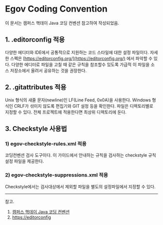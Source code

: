 # Egov Coding Convention

이 문서는 캠퍼스 핵데이 Java 코딩 컨벤션 참고하여 작성되었음.

## 1. .editorconfig 적용
다양한 에디터와 IDE에서 공통적으로 지원하는 코드 스타일에 대한 설정 파일이다. 
자세한 스펙은 [https://editorconfig.org/](https://editorconfig.org/) 에서 파악할 수 있다. 
다양한 에디터로 파일을 고칠 때 같은 규칙을 참조할수 있도록 가급적 이 파일을 소스 저장소에서 올려서 공유하는 것을 권장한다.


## 2. .gitattributes 적용
Unix 형식의 새줄 문자(newline)인 LF(Line Feed, 0x0A)을 사용한다. 
Windows 형식인 CRLF가 섞이지 않도록 편집기와 GIT 설정 등을 확인한다.
파일은 디렉토리별로 지정할 수 있다. 전체 프로젝트에 적용한다면 최상위 디렉토리에 둔다.

## 3. Checkstyle 사용법
### 1) egov-checkstyle-rules.xml 적용
코딩컨벤션 검사 도구이다. 이 가이드에서 안내하는 규칙을 검사하는 checkstyle 규칙 설정 파일을 제공한다.

### 2) egov-checkstyle-suppressions.xml 적용
Checkstyle에서는 검사대상에서 제외할 파일을 별도의 설정파일에서 지정할 수 있다.



---
참고.
1. [캠퍼스 핵데이 Java 코딩 컨벤션](https://naver.github.io/hackday-conventions-java/)
2. [https://editorconfig](https://editorconfig.org/)
